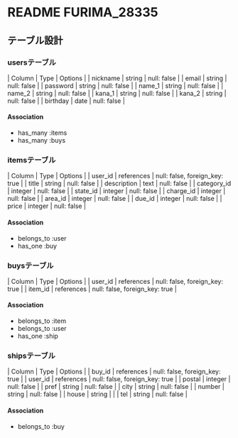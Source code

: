 # README FURIMA_28335

## テーブル設計

### usersテーブル

| Column   | Type   | Options     |
| nickname | string | null: false |
| email    | string | null: false |
| password | string | null: false |
| name_1   | string | null: false |
| name_2   | string | null: false |
| kana_1   | string | null: false |
| kana_2   | string | null: false |
| birthday | date   | null: false |

#### Association

- has_many :items
- has_many :buys

### itemsテーブル

| Column      | Type       | Options                        |
| user_id     | references | null: false, foreign_key: true |
| title       | string     | null: false                    |
| description | text       | null: false                    |
| category_id | integer    | null: false                    |
| state_id    | integer    | null: false                    |
| charge_id   | integer    | null: false                    |
| area_id     | integer    | null: false                    |
| due_id      | integer    | null: false                    |
| price       | integer    | null: false                    |

#### Association

- belongs_to :user
- has_one :buy

### buysテーブル

| Column  | Type       | Options                        |
| user_id | references | null: false, foreign_key: true |
| item_id | references | null: false, foreign_key: true |

#### Association

- belongs_to :item
- belongs_to :user
- has_one :ship

### shipsテーブル

| Column  | Type       | Options                        |
| buy_id  | references | null: false, foreign_key: true |
| user_id | references | null: false, foreign_key: true |
| postal  | integer    | null: false                    |
| pref    | string     | null: false                    |
| city    | string     | null: false                    |
| number  | string     | null: false                    |
| house   | string     |                                |
| tel     | string     | null: false                    |

#### Association

- belongs_to :buy